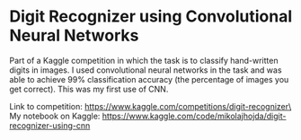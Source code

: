 # Digit Recognizer using Convolutional Neural Networks
Part of a Kaggle competition in which the task is to classify hand-written digits in images. I used convolutional neural networks in the task and was able to achieve 99% classification accuracy (the percentage of images you get correct). This was my first use of CNN.

Link to competition: https://www.kaggle.com/competitions/digit-recognizer\
My notebook on Kaggle: https://www.kaggle.com/code/mikolajhojda/digit-recognizer-using-cnn
